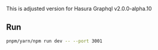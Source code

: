 This is adjusted version for Hasura Graphql v2.0.0-alpha.10
## Run

```bash
pnpm/yarn/npm run dev -- --port 3001
```
